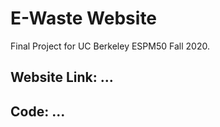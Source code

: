 # E-Waste Website

Final Project for UC Berkeley ESPM50 Fall 2020.  

## Website Link: ...
## Code: ...
